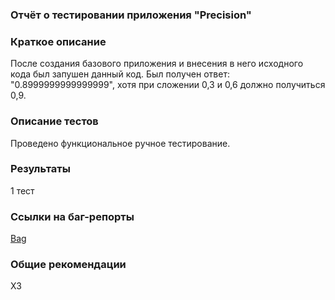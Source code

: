 ### Отчёт о тестировании приложения "Precision"

### Краткое описание
После создания базового приложения и внесения в него исходного кода был запушен данный код.
Был получен ответ: "0.8999999999999999", хотя при сложении 0,3 и 0,6 должно получиться 0,9.
### Описание тестов
Проведено функциональное ручное тестирование.

### Результаты
1 тест
### Ссылки на баг-репорты
[Bag](https://github.com/SergeyKulachenko/-Homework-3.2.2/issues/2#issue-652646402)
### Общие рекомендации
ХЗ
